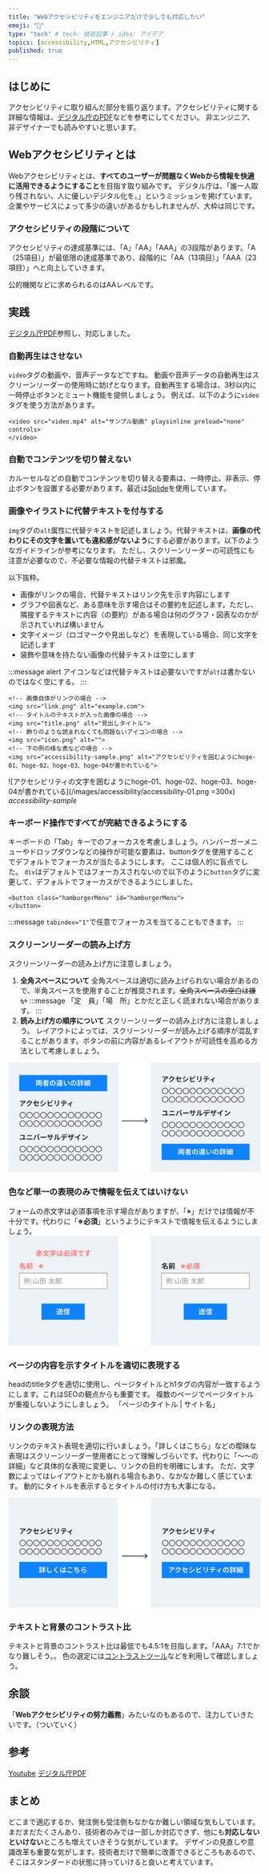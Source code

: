 ```yaml
---
title: "Webアクセシビリティをエンジニアだけで少しでも対応したい"
emoji: "🌿"
type: "tech" # tech: 技術記事 / idea: アイデア
topics: [accessibility,HTML,アクセシビリティ]
published: true
---
```


## はじめに
アクセシビリティに取り組んだ部分を振り返ります。アクセシビリティに関する詳細な情報は、[デジタル庁のPDF](https://www.digital.go.jp/assets/contents/node/basic_page/field_ref_resources/08ed88e1-d622-43cb-900b-84957ab87826/9f89625f/20230512_introduction_to_weba11y.pdf)などを参考にしてください。
非エンジニア、非デザイナーでも読みやすいと思います。

## Webアクセシビリティとは
Webアクセシビリティとは、**すべてのユーザーが問題なくWebから情報を快適に活用できるようにすること**を目指す取り組みです。
デジタル庁は、「誰一人取り残されない、人に優しいデジタル化を。」というミッションを掲げています。
企業やサービスによって多少の違いがあるかもしれませんが、大枠は同じです。

### アクセシビリティの段階について
アクセシビリティの達成基準には、「A」「AA」「AAA」の3段階があります。「A（25項目）」が最低限の達成基準であり、段階的に「AA（13項目）」「AAA（23項目）」へと向上していきます。

公的機関などに求められるのはAAレベルです。

## 実践
[デジタル庁PDF](https://www.digital.go.jp/assets/contents/node/basic_page/field_ref_resources/08ed88e1-d622-43cb-900b-84957ab87826/9f89625f/20230512_introduction_to_weba11y.pdf)参照し、対応しました。

### 自動再生はさせない
`video`タグの動画や、音声データなどですね。
動画や音声データの自動再生はスクリーンリーダーの使用時に妨げとなります。自動再生する場合は、3秒以内に一時停止ボタンとミュート機能を提供しましょう。
例えば、以下のように`video`タグを使う方法があります。

```html:
<video src="video.mp4" alt="サンプル動画" playsinline preload="none" controls>
</video>
```


### 自動でコンテンツを切り替えない
カルーセルなどの自動でコンテンツを切り替える要素は、一時停止、非表示、停止ボタンを設置する必要があります。最近は[Splide](https://ja.splidejs.com/)を使用しています。

### 画像やイラストに代替テキストを付与する
`img`タグの`alt`属性に代替テキストを記述しましょう。代替テキストは、**画像の代わりにその文字を置いても違和感がないよう**にする必要があります。以下のようなガイドラインが参考になります。
ただし、スクリーンリーダーの可読性にも注意が必要なので、不必要な情報の代替テキストは邪魔。

以下抜粋。
* 画像がリンクの場合、代替テキストはリンク先を示す内容にします
* グラフや図表など、ある意味を示す場合はその要約を記述します。ただし、隣接するテキストに内容（の要約）がある場合は何のグラフ・図表なのかが示されていれば構いません
* 文字イメージ（ロゴマークや見出しなど）を表現している場合、同じ文字を記述します
* 装飾や意味を持たない画像の代替テキストは空にします

:::message alert
アイコンなどは代替テキストは必要ないですが`alt`は書かないのではなく空にする。
:::


```html:
<!-- 画像自体がリンクの場合 -->
<img src="link.png" alt="example.com"> 
<!-- タイトルのテキストが入った画像の場合 -->
<img src="title.png" alt="見出しタイトル">
<!-- 飾りのような読まれなくても問題ないアイコンの場合 -->
<img src="icon.png" alt="">
<!-- 下の例の様な表などの場合 -->
<img src="accessibility-sample.png" alt="アクセシビリティを囲むようにhoge-01、hoge-02、hoge-03、hoge-04が書かれている">
```
![アクセシビリティの文字を囲むようにhoge-01、hoge-02、hoge-03、hoge-04が書かれている](/images/accessibility/accessibility-01.png =300x) 
*accessibility-sample*

### キーボード操作ですべてが完結できるようにする
キーボードの「Tab」キーでのフォーカスを考慮しましょう。ハンバーガーメニューやドロップダウンなどの操作が可能な要素は、buttonタグを使用することでデフォルトでフォーカスが当たるようにします。
ここは個人的に盲点でした。
`div`はデフォルトではフォーカスされないので以下のように`button`タグに変更して、デフォルトでフォーカスができるようにしました。
```html:
<button class="hamburgerMenu" id="hamburgerMenu">
</button>
```
:::message
`tabindex="1"`で任意でフォーカスを当てることもできます。
:::


### スクリーンリーダーの読み上げ方
スクリーンリーダーの読み上げ方に注意しましょう。
1. **全角スペースについて**
全角スペースは適切に読み上げられない場合があるので、半角スペースを使用することが推奨されます。~~全角スペースの空白は嫌い~~
:::message
「定　員」「場　所」とかだと正しく読まれない場合があります。
:::
2. **読み上げ方の順序について**
スクリーンリーダーの読み上げ方に注意しましょう。
レイアウトによっては、スクリーンリーダーが読み上げる順序が混乱することがあります。ボタンの前に内容があるレイアウトが可読性を高める方法として考慮しましょう。

![両者の違いの詳細ボタンの下にリストアクセシビリティ、ユニバーサルデザインが書かれている](/images/accessibility/accessibility-02.png) 

### 色など単一の表現のみで情報を伝えてはいけない
フォームの赤文字は必須事項を示す場合がありますが、「※」だけでは情報が不十分です。代わりに「**※必須**」というようにテキストで情報を伝えるようにしましょう。
![フォームの赤文字は必須ですと書かれた例から、赤文字で※必須に変更した例](/images/accessibility/accessibility-04.png) 

### ページの内容を示すタイトルを適切に表現する
headのtitleタグを適切に使用し、ページタイトルとh1タグの内容が一致するようにします。これはSEOの観点からも重要です。
複数のページでページタイトルが重複しないようにしましょう。
「ページのタイトル | サイト名」

### リンクの表現方法
リンクのテキスト表現を適切に行いましょう。「詳しくはこちら」などの曖昧な表現はスクリーンリーダー使用者にとって理解しづらいです。代わりに「〜〜の詳細」など具体的な表現に変更し、リンクの目的を明確にします。
ただ、文字数によってはレイアウトとかも崩れる場合もあり、なかなか難しく感じています。
動的にタイトルを表示するとタイトルの付け方も大事になる。

![例でアクセシビリティのリンクの表現方法について説明したもので、詳しくはこちらのテキストをアクセシビリティの詳細に変更した画像](/images/accessibility/accessibility-03.png) 


### テキストと背景のコントラスト比
テキストと背景のコントラスト比は最低でも4.5:1を目指します。「AAA」7:1でかなり難しそう。。
色の選定には[コントラストツール](https://lab.syncer.jp/Tool/Color-Contrast-Checker/)などを利用して確認しましょう。

## 余談
「**Webアクセシビリティの努力義務**」みたいなのもあるので、注力していきたいです。（ついていく）

## 参考
[Youtube](https://www.youtube.com/watch?v=r9yn6c4mNe0)
[デジタル庁PDF](https://www.digital.go.jp/assets/contents/node/basic_page/field_ref_resources/08ed88e1-d622-43cb-900b-84957ab87826/9f89625f/20230512_introduction_to_weba11y.pdf)


## まとめ
どこまで適応するか、発注側も受注側もなかなか難しい領域な気もしています。
まだまだたくさんあり、技術者のみでは一部しか対応できず、他にも**対応しないといけない**ところも増えていきそうな気がしています。
デザインの見直しや意識改革も重要な気がします。技術者だけで簡単に改善できるところもあるので、そこはスタンダードの状態に持っていけると良いと考えています。